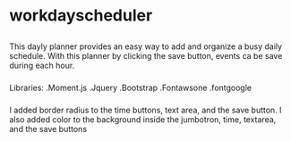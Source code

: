 # workdayscheduler
##
This dayly planner provides an easy way to add and organize a 
busy daily schedule. With this planner by clicking the save button, events ca be save during each hour. 

### 
Libraries:
.Moment.js
.Jquery
.Bootstrap
.Fontawsone
.fontgoogle
#####
I added border radius to the time buttons, text area, and the save button. I also added color to the background inside the jumbotron, time, textarea, and the save buttons
 